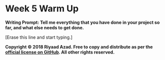 # Week 5 Warm Up

**Writing Prompt: Tell me everything that you have done in your project so far, and what else needs to get done.**

[Erase this line and start typing.]

**Copyright &copy; 2018 Riyaad Azad. Free to copy and distribute as per the [official license on GitHub](https://github.com/ra-coding-club/coding-club/blob/master/LICENSE). All other rights reserved.** 
